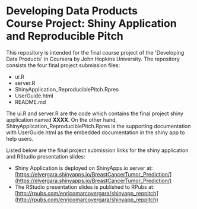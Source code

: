 Developing Data Products  
Course Project: Shiny Application and Reproducible Pitch
==============================

This repository is intended for the final course project of the 'Developing Data Products' in Coursera by John Hopkins University.  The repository consists the four final project submission files:
- ui.R
- server.R
- ShinyApplication_ReproduciblePitch.Rpres
- UserGuide.html
- README.md 

The ui.R and server.R are the code which contains the final project shiny application named **XXXX**. On the other hand, ShinyApplication_ReproduciblePitch.Rpres is the supporting documentation with UserGuide.html as the embedded documentation in the shiny app to help users.  

Listed below are the final project submission links for the shiny application and RStudio presentation slides:

- Shiny Application is deployed on ShinyApps.io server at: [https://elvergara.shinyapps.io/BreastCancerTumor_Prediction/](https://elvergara.shinyapps.io/BreastCancerTumor_Prediction/)
- The RStudio presentation slides is published to RPubs at: [http://rpubs.com/enricomarcovergara/shinyapp_reppitch](http://rpubs.com/enricomarcovergara/shinyapp_reppitch)
